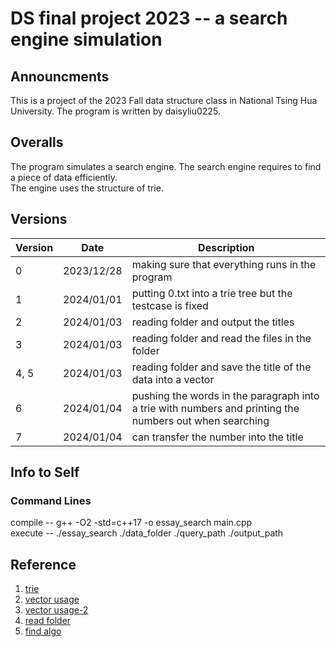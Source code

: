 # DS final project 2023 -- a search engine simulation
## Announcments
This is a project of the 2023 Fall data structure class in National Tsing Hua University.
The program is written by daisyliu0225.

## Overalls
The program simulates a search engine. The search engine requires to find a piece of data efficiently. <br />
The engine uses the structure of trie.

## Versions
| Version | Date | Description |
|---|---|---|
|0|2023/12/28| making sure that everything runs in the program |
|1|2024/01/01| putting 0.txt into a trie tree but the testcase is fixed|
|2|2024/01/03| reading folder and output the titles|
|3|2024/01/03| reading folder and read the files in the folder|
|4, 5|2024/01/03| reading folder and save the title of the data into a vector|
|6|2024/01/04|pushing the words in the paragraph into a trie with numbers and printing the numbers out when searching|
|7|2024/01/04|can transfer the number into the title|

## Info to Self
### Command Lines
compile -- g++ -O2 -std=c++17 -o essay_search main.cpp <br />
execute -- ./essay_search ./data_folder ./query_path ./output_path

## Reference
1. [trie](https://www.geeksforgeeks.org/trie-insert-and-search/)
2. [vector usage](https://www.geeksforgeeks.org/2d-vector-in-cpp-with-user-defined-size/)
3. [vector usage-2](https://cplusplus.com/reference/vector/vector/)
4. [read folder](https://cplusplus.com/forum/beginner/10292/)
5. [find algo](https://cplusplus.com/reference/algorithm/find/)
